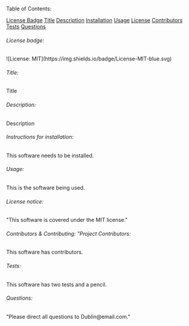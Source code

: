 
Table of Contents:  

<a href ="#badge">License Badge</a>
<a href ="#title">Title</a>
<a href ="#description">Description</a>
<a href ="#installation">Installation</a>
<a href ="#usage">Usage</a>
<a href ="#license">License</a>
<a href ="#contributors">Contributors</a>
<a href ="#tests">Tests</a>
<a href="#questions">Questions</a>

<h6 id = "#badge">License badge: </h6> ![License: MIT](https://img.shields.io/badge/License-MIT-blue.svg)
<h6 id = "#title">Title: </h6> Title
<h6 id = "#description">Description: </h6> Description
<h6 id = "#installation">Instructions for installation: </h6> This software needs to be installed.
<h6 id = "#usage">Usage: </h6> This is the software being used.
<h6 id = "#license">License notice: </h6> "This software is covered under the MIT license."
<h6 id = "#contributors">Contributors & Contributing: "Project Contributors: </h6> This software has contributors.
<h6 id = "#tests">Tests: </h6> This software has two tests and a pencil.
<h6 id = "#questions">Questions: </h6> "Please direct all questions to Dublin@email.com."
